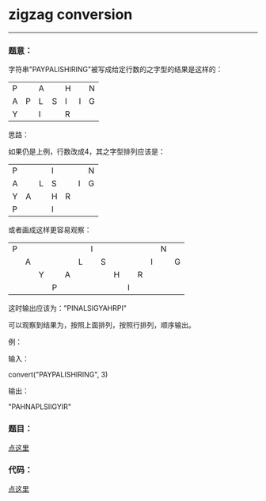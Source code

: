 #	zigzag conversion
---

### 题意：
字符串"PAYPALISHIRING"被写成给定行数的之字型的结果是这样的：
<table>
<tr>
<td>P</td>
<td>&nbsp;</td>
<td>A</td>
<td>&nbsp;</td>
<td>H</td>
<td>&nbsp;</td>
<td>N</td>
</tr>
<tr>
<td>A</td>
<td>P</td>
<td>L</td>
<td>S</td>
<td>I</td>
<td>I</td>
<td>G</td>
</tr>
<tr>
<td>Y</td>
<td></td>
<td>I</td>
<td></td>
<td>R</td>
</tr>
</table>
思路：

如果仍是上例，行数改成4，其之字型排列应该是：
<table>
<tr>
<td>P</td>
<td>&nbsp;</td>
<td>&nbsp;</td>
<td>I</td>
<td>&nbsp;</td>
<td>&nbsp;</td>
<td>N</td>
</tr>
<tr>
<td>A</td>
<td>&nbsp;</td>
<td>L</td>
<td>S</td>
<td>&nbsp;</td>
<td>I</td>
<td>G</td>
</tr>
<tr>
<td>Y</td>
<td>A</td>
<td>&nbsp;</td>
<td>H</td>
<td>R</td>
</tr>
<tr>
<td>P</td>
<td>&nbsp;</td>
<td>&nbsp;</td>
<td>I</td>
</tr>
</table>
或者画成这样更容易观察：
<table>
<tr>
<td>P</td>
<td>&nbsp;</td>
<td>&nbsp;</td>
<td>&nbsp;</td>
<td>&nbsp;</td>
<td>&nbsp;</td>
<td>I</td>
<td>&nbsp;</td>
<td>&nbsp;</td>
<td>&nbsp;</td>
<td>&nbsp;</td>
<td>&nbsp;</td>
<td>N</td>
</tr>
<tr>
<td>&nbsp;</td>
<td>A</td>
<td>&nbsp;</td>
<td>&nbsp;</td>
<td>&nbsp;</td>
<td>L</td>
<td>&nbsp;</td>
<td>S</td>
<td>&nbsp;</td>
<td>&nbsp;</td>
<td>&nbsp;</td>
<td>I</td>
<td>&nbsp;</td>
<td>G</td>
</tr>
<tr>
<td>&nbsp;</td>
<td>&nbsp;</td>
<td>Y</td>
<td>&nbsp;</td>
<td>A</td>
<td>&nbsp;</td>
<td>&nbsp;</td>
<td>&nbsp;</td>
<td>H</td>
<td>&nbsp;</td>
<td>R</td>
</tr>
<tr>
<td>&nbsp;</td>
<td>&nbsp;</td>
<td>&nbsp;</td>
<td>P</td>
<td>&nbsp;</td>
<td>&nbsp;</td>
<td>&nbsp;</td>
<td>&nbsp;</td>
<td>&nbsp;</td>
<td>I</td>
</tr>
</table>
这时输出应该为："PINALSIGYAHRPI"

可以观察到结果为，按照上面排列，按照行排列，顺序输出。

例：

输入：

convert("PAYPALISHIRING", 3) 

输出：

"PAHNAPLSIIGYIR"

### 题目：
<a href="https://leetcode.com/problems/zigzag-conversion/" target="_blank">点这里</a>

### 代码：
<a href="./zigzag_conversion.cpp">点这里</a>

